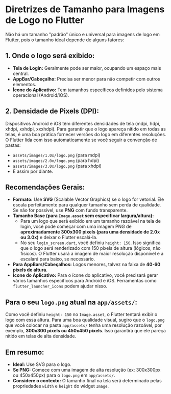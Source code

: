 # Diretrizes de Tamanho para Imagens de Logo no Flutter

Não há um tamanho "padrão" único e universal para imagens de logo em Flutter, pois o tamanho ideal depende de alguns fatores:

## 1. Onde o logo será exibido:
*   **Tela de Login:** Geralmente pode ser maior, ocupando um espaço mais central.
*   **AppBar/Cabeçalho:** Precisa ser menor para não competir com outros elementos.
*   **Ícone do Aplicativo:** Tem tamanhos específicos definidos pelo sistema operacional (Android/iOS).

## 2. Densidade de Pixels (DPI):
Dispositivos Android e iOS têm diferentes densidades de tela (mdpi, hdpi, xhdpi, xxhdpi, xxxhdpi). Para garantir que o logo apareça nítido em todas as telas, é uma boa prática fornecer versões do logo em diferentes resoluções. O Flutter lida com isso automaticamente se você seguir a convenção de pastas:
*   `assets/images/1.0x/logo.png` (para mdpi)
*   `assets/images/2.0x/logo.png` (para hdpi)
*   `assets/images/3.0x/logo.png` (para xhdpi)
*   E assim por diante.

## Recomendações Gerais:

*   **Formato:** Use **SVG** (Scalable Vector Graphics) se o logo for vetorial. Ele escala perfeitamente para qualquer tamanho sem perda de qualidade. Se não for possível, use **PNG** com fundo transparente.
*   **Tamanho Base (para `Image.asset` sem especificar largura/altura):**
    *   Para um logo que será exibido em um tamanho razoável na tela de login, você pode começar com uma imagem PNG de **aproximadamente 300x300 pixels (para uma densidade de 2.0x ou 3.0x)** e deixar o Flutter escalá-la.
    *   No seu `login_screen.dart`, você definiu `height: 150`. Isso significa que o logo será renderizado com 150 pixels de altura (lógicos, não físicos). O Flutter usará a imagem de maior resolução disponível e a escalará para baixo, se necessário.
*   **Para AppBars/Cabeçalhos:** Logos menores, talvez na faixa de **40-60 pixels de altura**.
*   **Ícone do Aplicativo:** Para o ícone do aplicativo, você precisará gerar vários tamanhos específicos para Android e iOS. Ferramentas como `flutter_launcher_icons` podem ajudar nisso.

## Para o seu `logo.png` atual na `app/assets/`:

Como você definiu `height: 150` no `Image.asset`, o Flutter tentará exibir o logo com essa altura. Para uma boa qualidade visual, sugiro que o `logo.png` que você colocar na pasta `app/assets/` tenha uma resolução razoável, por exemplo, **300x300 pixels ou 450x450 pixels**. Isso garantirá que ele pareça nítido em telas de alta densidade.

## Em resumo:

*   **Ideal:** Use SVG para o logo.
*   **Se PNG:** Comece com uma imagem de alta resolução (ex: 300x300px ou 450x450px) para o `logo.png` em `app/assets/`.
*   **Considere o contexto:** O tamanho final na tela será determinado pelas propriedades `width` e `height` do widget `Image`.
